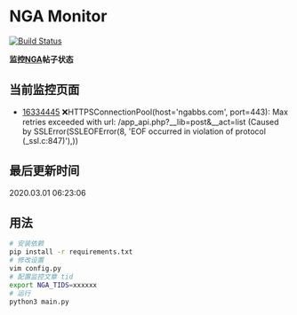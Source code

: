 # NGA Monitor

[![Build Status](https://travis-ci.org/kcwikizh/nga-monitor.svg?branch=master)](https://travis-ci.org/kcwikizh/nga-monitor)

**监控[NGA](https://bbs.nga.cn)帖子状态**

## 当前监控页面

- [16334445](https://bbs.nga.cn/read.php?tid=16334445) ❌HTTPSConnectionPool(host='ngabbs.com', port=443): Max retries exceeded with url: /app_api.php?__lib=post&__act=list (Caused by SSLError(SSLEOFError(8, 'EOF occurred in violation of protocol (_ssl.c:847)'),))

## 最后更新时间

2020.03.01 06:23:06

## 用法

```bash
# 安装依赖
pip install -r requirements.txt
# 修改设置
vim config.py
# 配置监控文章 tid
export NGA_TIDS=xxxxxx
# 运行
python3 main.py
```
